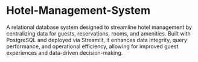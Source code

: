 # Hotel-Management-System
A relational database system designed to streamline hotel management by centralizing data for guests, reservations, rooms, and amenities. Built with PostgreSQL and deployed via Streamlit, it enhances data integrity, query performance, and operational efficiency, allowing for improved guest experiences and data-driven decision-making.
